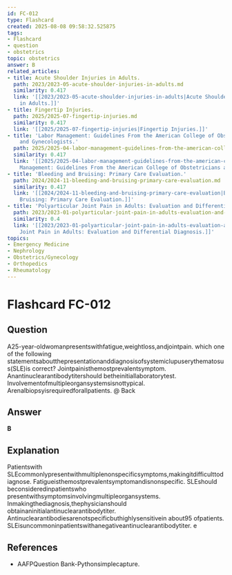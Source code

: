 ```yaml
---
id: FC-012
type: Flashcard
created: 2025-08-08 09:58:32.525875
tags:
- Flashcard
- question
- obstetrics
topic: obstetrics
answer: B
related_articles:
- title: Acute Shoulder Injuries in Adults.
  path: 2023/2023-05-acute-shoulder-injuries-in-adults.md
  similarity: 0.417
  link: '[[2023/2023-05-acute-shoulder-injuries-in-adults|Acute Shoulder Injuries
    in Adults.]]'
- title: Fingertip Injuries.
  path: 2025/2025-07-fingertip-injuries.md
  similarity: 0.417
  link: '[[2025/2025-07-fingertip-injuries|Fingertip Injuries.]]'
- title: 'Labor Management: Guidelines From the American College of Obstetricians
    and Gynecologists.'
  path: 2025/2025-04-labor-management-guidelines-from-the-american-college-of-obs.md
  similarity: 0.417
  link: '[[2025/2025-04-labor-management-guidelines-from-the-american-college-of-obs|Labor
    Management: Guidelines From the American College of Obstetricians and Gynecologists.]]'
- title: 'Bleeding and Bruising: Primary Care Evaluation.'
  path: 2024/2024-11-bleeding-and-bruising-primary-care-evaluation.md
  similarity: 0.417
  link: '[[2024/2024-11-bleeding-and-bruising-primary-care-evaluation|Bleeding and
    Bruising: Primary Care Evaluation.]]'
- title: 'Polyarticular Joint Pain in Adults: Evaluation and Differential Diagnosis.'
  path: 2023/2023-01-polyarticular-joint-pain-in-adults-evaluation-and-differenti.md
  similarity: 0.4
  link: '[[2023/2023-01-polyarticular-joint-pain-in-adults-evaluation-and-differenti|Polyarticular
    Joint Pain in Adults: Evaluation and Differential Diagnosis.]]'
topics:
- Emergency Medicine
- Nephrology
- Obstetrics/Gynecology
- Orthopedics
- Rheumatology
---
```


# Flashcard FC-012

## Question

A25-year-oldwomanpresentswithfatigue,weightloss,andjointpain. which one of the following statementsaboutthepresentationanddiagnosisofsystemiclupuserythematosus(SLE)is correct? Jointpainisthemostprevalentsymptom. Anantinuclearantibodytitershould betheinitiallaboratorytest. Involvementofmultipleorgansystemsisnottypical. Arenalbiopsyisrequiredforallpatients. @ Back

## Answer

**B**

## Explanation

Patientswith SLEcommonlypresentwithmultiplenonspecificsymptoms,makingitdifficulttodiagnose. Fatigueisthemostprevalentsymptomandisnonspecific. SLEshould beconsideredinpatientswho presentwithsymptomsinvolvingmultipleorgansystems. Inmakingthediagnosis,thephysicianshould obtainaninitialantinuclearantibodytiter. Antinuclearantibodiesarenotspecificbuthighlysensitivein about95 ofpatients. SLEisuncommoninpatientswithanegativeantinuclearantibodytiter. e

## References

- AAFPQuestion Bank-Pythonsimplecapture.

